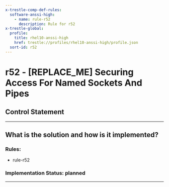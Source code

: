 ```yaml
---
x-trestle-comp-def-rules:
  software-anssi-high:
    - name: rule-r52
      description: Rule for r52
x-trestle-global:
  profile:
    title: rhel10-anssi-high
    href: trestle://profiles/rhel10-anssi-high/profile.json
  sort-id: r52
---
```


# r52 - \[REPLACE_ME\] Securing Access For Named Sockets And Pipes

## Control Statement

______________________________________________________________________

## What is the solution and how is it implemented?

<!-- For implementation status enter one of: implemented, partial, planned, alternative, not-applicable -->

<!-- Note that the list of rules under ### Rules: is read-only and changes will not be captured after assembly to JSON -->

<!-- Add control implementation description here for control: r52 -->

### Rules:

  - rule-r52

### Implementation Status: planned

______________________________________________________________________
